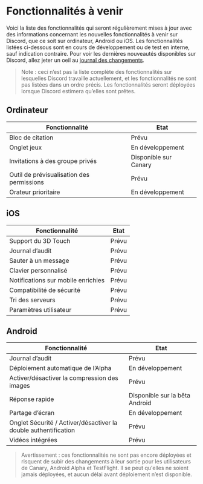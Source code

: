 <!-- TITLE: [FR] Fonctionnalités à venir -->
<!-- SUBTITLE: Informations à propos des fonctionnalités à venir -->

# Fonctionnalités à venir
Voici la liste des fonctionnalités qui seront régulièrement mises à jour avec des informations concernant les nouvelles fonctionnalités à venir sur Discord, que ce soit sur ordinateur, Android ou iOS. Les fonctionnalités listées ci-dessous sont en cours de développement ou de test en interne, sauf indication contraire. Pour voir les dernières nouveautés disponibles sur Discord, allez jeter un oeil au [journal des changements](/fr/journal-des-changements).

> Note : ceci n’est pas la liste complète des fonctionnalités sur lesquelles Discord travaille actuellement, et les fonctionnalités ne sont pas listées dans un ordre précis. Les fonctionnalités seront déployées lorsque Discord estimera qu’elles sont prêtes.

## Ordinateur

| Fonctionnalité |	Etat |
|---------|---------|
| Bloc de citation | Prévu |
| Onglet jeux | En développement |
| Invitations à des groupe privés | Disponible sur Canary |
| Outil de prévisualisation des permissions | Prévu |
| Orateur prioritaire | En développement |

## iOS
| Fonctionnalité | Etat	|
|---------|---------|
| Support du 3D Touch | Prévu |
| Journal d’audit | Prévu |
| Sauter à un message | Prévu |
| Clavier personnalisé | Prévu |
| Notifications sur mobile enrichies | Prévu |
| Compatibilité de sécurité | Prévu |
| Tri des serveurs | Prévu |
| Paramètres utilisateur | Prévu |

## Android
| Fonctionnalité | Etat |
|---------|--------|
| Journal d’audit | Prévu |
| Déploiement automatique de l’Alpha | En développement |
| Activer/désactiver la compression des images | Prévu |
| Réponse rapide | Disponible sur la bêta Android |
| Partage d’écran | En développement |
| Onglet Sécurité / Activer/désactiver la double authentification | Prévu |
| Vidéos intégrées | Prévu |

> Avertissement : ces fonctionnalités ne sont pas encore déployées et risquent de subir des changements à leur sortie pour les utilisateurs de Canary, Android Alpha et TestFlight. Il se peut qu'elles ne soient jamais déployées, et aucun délai avant déploiement n’est disponible.
